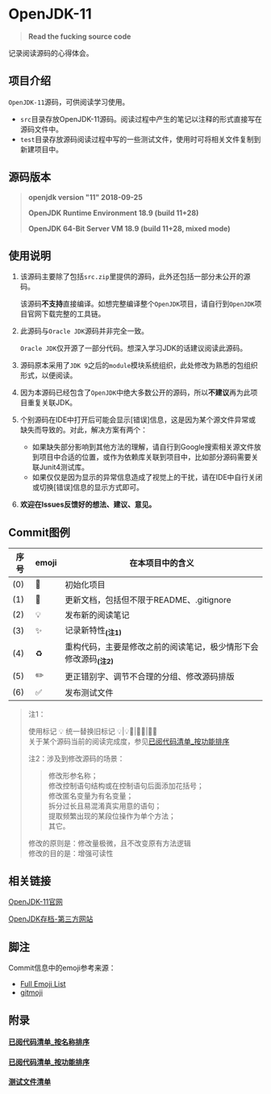 # OpenJDK-11

> **Read the fucking source code**

记录阅读源码的心得体会。


## 项目介绍

`OpenJDK-11`源码，可供阅读学习使用。

* `src`目录存放OpenJDK-11源码。阅读过程中产生的笔记以注释的形式直接写在源码文件中。
* `test`目录存放源码阅读过程中写的一些测试文件，使用时可将相关文件复制到新建项目中。


## 源码版本

> **openjdk version "11" 2018-09-25**
>
> **OpenJDK Runtime Environment 18.9 (build 11+28)**
>
> **OpenJDK 64-Bit Server VM 18.9 (build 11+28, mixed mode)**


## 使用说明

1. 该源码主要除了包括`src.zip`里提供的源码，此外还包括一部分未公开的源码。
   
   该源码**不支持**直接编译。如想完整编译整个`OpenJDK`项目，请自行到`OpenJDK`项目官网下载完整的工具链。
   
2. 此源码与`Oracle JDK`源码并非完全一致。
   
   `Oracle JDK`仅开源了一部分代码。想深入学习JDK的话建议阅读此源码。

3. 源码原本采用了`JDK 9`之后的`module`模块系统组织，此处修改为熟悉的包组织形式，以便阅读。

4. 因为本源码已经包含了`OpenJDK`中绝大多数公开的源码，所以**不建议**再为此项目重复关联JDK。

5. 个别源码在IDE中打开后可能会显示[错误]信息，这是因为某个源文件异常或缺失而导致的。对此，解决方案有两个：
   * 如果缺失部分影响到其他方法的理解，请自行到Google搜索相关源文件放到项目中合适的位置，或作为依赖库关联到项目中，比如部分源码需要关联Junit4测试库。    
   * 如果仅仅是因为显示的异常信息造成了视觉上的干扰，请在IDE中自行关闭或切换[错误]信息的显示方式即可。

6. **欢迎在Issues反馈好的想法、建议、意见。**


## Commit图例

| 序号 | emoji | 在本项目中的含义 |
| ---- | ----- | --------------- |
| (0) | :tada: | 初始化项目 |
| (1) | :memo: | 更新文档，包括但不限于README、.gitignore |
| (2) | :bulb: | 发布新的阅读笔记 |
| (3) | :sparkles: | 记录新特性<sub>**(注1)**</sub> |
| (4) | :recycle: | 重构代码，主要是修改之前的阅读笔记，极少情形下会修改源码<sub>**(注2)**</sub> |
| (5) | :pencil2: | 更正错别字、调节不合理的分组、修改源码排版 |
| (6) | :white_check_mark: | 发布测试文件 |

>
> 注1：    
>    
> 使用标记 :bulb: 统一替换旧标记 :bulb:|:bulb::clown_face:|:construction::sparkles:|:construction::speech_balloon:    
> 关于某个源码当前的阅读完成度，参见[已阅代码清单_按功能排序](已阅代码清单_按功能排序.md)    
>    
> 注2：涉及到修改源码的场景： 
>    
>> 修改形参名称；    
>> 修改控制语句结构或在控制语句后面添加花括号；    
>> 修改匿名变量为有名变量；    
>> 拆分过长且易混淆真实用意的语句；    
>> 提取频繁出现的某段位操作为单个方法；    
>> 其它。    
>    
> 修改的原则是：修改量极微，且不改变原有方法逻辑    
> 修改的目的是：增强可读性
>    


## 相关链接

[OpenJDK-11官网](http://jdk.java.net/11/)    

[OpenJDK存档-第三方网站](https://adoptopenjdk.net/?variant=openjdk11&jvmVariant=hotspot)    


## 脚注

Commit信息中的emoji参考来源：
* [Full Emoji List](https://unicode.org/emoji/charts/full-emoji-list.html)    
* [gitmoji](https://gitmoji.carloscuesta.me/)    
 

## 附录

#### [已阅代码清单_按名称排序](已阅代码清单_按名称排序.md)
#### [已阅代码清单_按功能排序](已阅代码清单_按功能排序.md)
#### [测试文件清单](测试文件清单.md)
